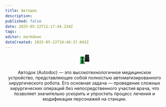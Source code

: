```yaml
---
title: Автодок
description: 
published: false
date: 2025-05-22T12:17:44.234Z
tags: 
editor: markdown
dateCreated: 2025-05-22T10:48:37.042Z
---
```


<center>
  <div class="info-item-container">
    <img src="/guides/idle.png" class="autodoc-img">
    <p>Автодок (Autodoc) — это высокотехнологичное медицинское устройство, представляющее собой полностью автоматизированного хирургического робота. Его основная задача — проведение сложных хирургических операций без непосредственного участия врача, что позволяет значительно ускорить и упростить процесс лечения и модификации персонажей на станции.</p>
  </div>
</center>